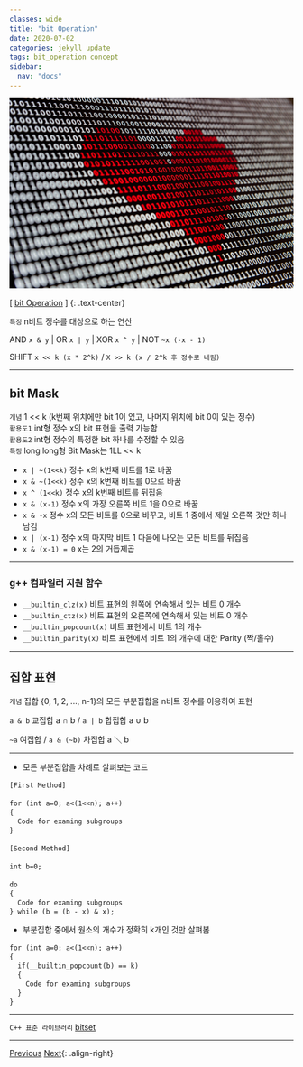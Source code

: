 ```yaml
---
classes: wide
title: "bit Operation"
date: 2020-07-02
categories: jekyll update
tags: bit_operation concept
sidebar:
  nav: "docs"
---
```


![Image of bit Operation](/assets/images/bit_operation.jpg "bit Operation")

[ [bit Operation](https://en.wikipedia.org/wiki/Bitwise_operation, "Wikipedia (bit Operation)") ]
{: .text-center}    

`특징` n비트 정수를 대상으로 하는 연산  

AND  `x & y` | OR `x | y` | XOR `x ^ y` | NOT `~x (-x - 1)`  

SHIFT `x << k (x * 2^k)` / `X >> k (x / 2^k 후 정수로 내림)`  


***

## bit Mask  

`개념` 1 << k (k번째 위치에만 bit 1이 있고, 나머지 위치에 bit 0이 있는 정수)  
`활용도1` int형 정수 x의 bit 표현을 출력 가능함  
`활용도2` int형 정수의 특정한 bit 하나를 수정할 수 있음  
`특징` long long형 Bit Mask는 1LL << k  

* `x | ~(1<<k)` 정수 x의 k번째 비트를 1로 바꿈
* `x & ~(1<<k)` 정수 x의 k번째 비트를 0으로 바꿈
* `x ^ (1<<k)` 정수 x의 k번째 비트를 뒤집음
* `x & (x-1)` 정수 x의 가장 오른쪽 비트 1을 0으로 바꿈
* `x & -x` 정수 x의 모든 비트를 0으로 바꾸고, 비트 1 중에서 제일 오른쪽 것만 하나 남김
* `x | (x-1)` 정수 x의 마지막 비트 1 다음에 나오는 모든 비트를 뒤집음
* `x & (x-1) = 0` x는 2의 거듭제곱

***

### g++ 컴파일러 지원 함수  

* `__builtin_clz(x)` 비트 표현의 왼쪽에 연속해서 있는 비트 0 개수
* `__builtin_ctz(x)` 비트 표현의 오른쪽에 연속해서 있는 비트 0 개수
* `__builtin_popcount(x)` 비트 표현에서 비트 1의 개수
* `__builtin_parity(x)` 비트 표현에서 비트 1의 개수에 대한 Parity (짝/홀수)

***

## 집합 표현  

`개념` 집합 {0, 1, 2, ..., n-1}의 모든 부분집합을 n비트 정수를 이용하여 표현  

`a & b` 교집합 a ∩ b / `a | b` 합집합 a ∪ b  

`~a` 여집합 / `a & (~b)` 차집합 a ＼ b  


***

* 모든 부분집합을 차례로 살펴보는 코드
```
[First Method]

for (int a=0; a<(1<<n); a++)
{
  Code for examing subgroups
}

[Second Method]

int b=0;

do
{
  Code for examing subgroups
} while (b = (b - x) & x);
```   

* 부분집합 중에서 원소의 개수가 정확히 k개인 것만 살펴봄
```
for (int a=0; a<(1<<n); a++)
{
  if(__builtin_popcount(b) == k)
  {
    Code for examing subgroups
  }
}
```

***

`C++ 표준 라이브러리` [bitset](https://changpulmu.github.io/jekyll/update/bitset-post/, "bitset")

***  


<a href="https://changpulmu.github.io/jekyll/update/Recursion-Algorithm-post/" class="btn btn--inverse btn--large">Previous</a>
<a href="https://changpulmu.github.io/jekyll/update/Brute-Force-Algorithm-post/" class="btn btn--inverse btn--large">Next</a>{: .align-right}
